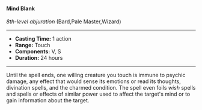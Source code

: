 #### Mind Blank
*8th-level abjuration* (Bard,Pale Master,Wizard)
___
- **Casting Time:** 1 action
- **Range:** Touch
- **Components:** V, S
- **Duration:** 24 hours
---
Until the spell ends, one willing creature you touch is immune to psychic damage, any effect that would sense its emotions or read its thoughts, divination spells, and the charmed condition. The spell even foils *wish* spells and spells or effects of similar power used to affect the target's mind or to gain information about the target.